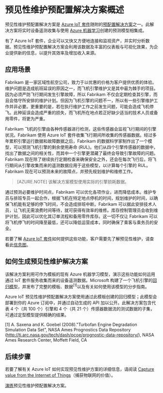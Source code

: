 <properties
 pageTitle="预见性维护预配置解决方案 | Azure"
 description="介绍 Azure IoT 预见性维护预配置解决方案。"
 services=""
 suite="iot-suite"
 documentationCenter=""
 authors="stevehob"
 manager="timlt"
 editor=""/>  


<tags
 ms.service="iot-suite"
 ms.date="05/24/2016"
 wacn.date="08/22/2016"/>  


# 预见性维护预配置解决方案概述

预见性维护预配置解决方案是 [Azure IoT 套件][lnk_iot_suite]随附的[预配置解决方案][lnk_preconfigured_solutions]之一。此解决方案将实时设备遥测收集与使用 [Azure 机器学习][lnk_machine_learning]创建的预测模型相集成。


有了 Azure IoT 套件，企业可以又快又方便地连接和监视资产，并实时分析数据。预见性维护预配置解决方案会利用该数据及丰富的仪表板与可视化效果，为企业提供新的信息，以提升其效率及增加收入来源。

## 应用场景

Fabrikam 是一家区域性航空公司，致力于以优惠的价格为客户提供优质的体验。维护问题是造成航班延误的原因之一，而飞机引擎维护又是其中最为棘手的项目。因为必须严防飞行期间发生引擎故障，所以 Fabrikam 不仅会定期检查其引擎，而且会恪守所安排的维护计划。但因为飞机引擎的问题不一，所以有一些引擎维护工作并非必要。更重要的是，若在执行维护工作之前发生问题，可能会造成飞机停飞。此种延误会造成严重的损失，而飞机所在地点若正好缺少适当的技术人员或备用零件，将更为严重。

Fabrikam 飞机的引擎由各种传感器进行检测，这些传感器会监视飞行期间的引擎状况。Fabrikam 使用 Azure IoT 套件收集飞行期间所收集的传感器数据。经过多年累积引擎运行数据和故障数据之后，Fabrikam 的数据科学家制作出了一个模型，可以预测飞机引擎的剩余使用寿命 (RUL)。他们从四个引擎传感器的数据中，找出了数据之间的相关性，而其中一个引擎更潜藏了最终会导致引擎故障的问题。Fabrikam 现在除了继续执行定期检查来确保安全之外，还会在每次飞行后，将飞行期间从引擎收集而来的遥测数据应用于这些模型，以计算每个引擎的 RUL。Fabrikam 现在可以预测未来的故障点，并预先规划维护和维修工作。

> [AZURE.NOTE] 该解决方案模型使用实际的引擎损耗数据。

通过预测必要维护时间点，Fabrikam 可以优化各项作业，进而降低成本。维护专员与排班专员一起合作，根据飞机在特定地点停机的时间，规划维护的时间，以确保飞机能有足够的停飞时间，不会造成排班中断。Fabrikam 可以据此安排技术人员，让飞机无需浪费时间等待，就可获得有效率的维修。库存控制管理员会收到维护计划，因此可以优化其订单流程和备用零件库存。这一切不仅让 Fabrikam 可以将飞机停飞的时间降至最低，还可以降低运营成本，同时确保了乘客与乘务员的安全。

若要了解 [Azure IoT 套件][lnk_iot_suite]如何提供这些功能，客户需要先了解预见性维护，请查看此[信息图][lnk_infographic]。

## 如何生成预见性维护解决方案

该解决方案利用可作为模板的现有 Azure 机器学习模型，演示这些功能如何运用通过 IoT 套件服务收集而来的设备遥测数据。Microsoft 构建了一个飞机引擎的[回归模型][lnk_regression_model]，并发布了完整的模板、数据<sup>[1]</sup>以及有关如何使用该模型的分步指南。

Azure IoT 预见性维护预配置解决方案使用通过此模板创建的回归模型；此模型会部署到你的 Azure 订阅中，并通过自动生成的 API 加以公开。此解决方案包含代表 4 个（共 100 个）引擎和 4 个（共 21 个）传感器数据流的测试数据的子集，可通过定型模型提供精确的结果。

[1] A. Saxena and K. Goebel (2008)."Turbofan Engine Degradation Simulation Data Set", NASA Ames Prognostics Data Repository (http://ti.arc.nasa.gov/tech/dash/pcoe/prognostic-data-repository/), NASA Ames Research Center, Moffett Field, CA

## 后续步骤

若要了解有关 Azure IoT 如何实现预见性维护方案的详细信息，请阅读 [Capture value from the Internet of Things][lnk_capture_value]（捕获物联网的价值）。

[演练][lnk-predictive-walkthrough]预见性维护预配置解决方案。

[lnk-predictive-walkthrough]: /documentation/articles/iot-suite/iot-suite-predictive-walkthrough/
[lnk_preconfigured_solutions]: /documentation/articles/iot-suite/iot-suite-what-are-preconfigured-solutions/
[lnk_iot_suite]: /documentation/articles/iot-suite/iot-suite-overview/
[lnk_machine_learning]: /home/features/machine-learning/
[lnk_infographic]: https://www.microsoft.com/server-cloud/predictivemaintenance/Index.html
[lnk_regression_model]: http://gallery.cortanaanalytics.com/Collection/Predictive-Maintenance-Template-3
[lnk_capture_value]: http://download.microsoft.com/download/0/7/D/07D394CE-185D-4B96-AC3C-9B61179F7080/Capture_value_from_the_Internet%20of%20Things_with_Predictive_Maintenance.PDF

<!---HONumber=Mooncake_0815_2016-->